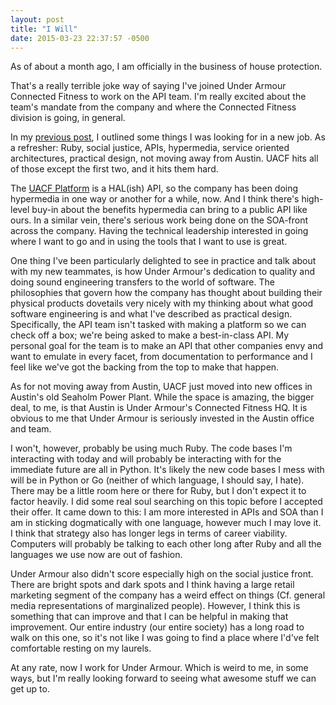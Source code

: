 ```yaml
---
layout: post
title: "I Will"
date: 2015-03-23 22:37:57 -0500
---
```

As of about a month ago, I am officially in the business of house protection.

That's a really terrible joke way of saying I've joined Under Armour Connected
Fitness to work on the API team. I'm really excited about the team's mandate
from the company and where the Connected Fitness division is going, in general.

In my [previous post](/2015/01/06/looking-for-a-job/), I outlined some things I
was looking for in a new job. As a refresher: Ruby, social justice, APIs,
hypermedia, service oriented architectures, practical design, not moving away
from Austin. UACF hits all of those except the first two, and it hits them hard.

The [UACF Platform](https://developer.underarmour.com/) is a HAL(ish) API, so
the company has been doing hypermedia in one way or another for a while, now.
And I think there's high-level buy-in about the benefits hypermedia can bring to
a public API like ours. In a similar vein, there's serious work being done on
the SOA-front across the company. Having the technical leadership interested in
going where I want to go and in using the tools that I want to use is great.

One thing I've been particularly delighted to see in practice and talk about
with my new teammates, is how Under Armour's dedication to quality and doing
sound engineering transfers to the world of software. The philosophies that
govern how the company has thought about building their physical products
dovetails very nicely with my thinking about what good software engineering is
and what I've described as practical design. Specifically, the API team isn't
tasked with making a platform so we can check off a box; we're being asked to
make a best-in-class API. My personal goal for the team is to make an API that
other companies envy and want to emulate in every facet, from documentation to
performance and I feel like we've got the backing from the top to make that
happen.

As for not moving away from Austin, UACF just moved into new offices in Austin's
old Seaholm Power Plant. While the space is amazing, the bigger deal, to me, is
that Austin is Under Armour's Connected Fitness HQ. It is obvious to me that
Under Armour is seriously invested in the Austin office and team.

I won't, however, probably be using much Ruby. The code bases I'm interacting
with today and will probably be interacting with for the immediate future are
all in Python. It's likely the new code bases I mess with will be in Python or
Go (neither of which language, I should say, I hate). There may be a little room
here or there for Ruby, but I don't expect it to factor heavily. I did some real
soul searching on this topic before I accepted their offer. It came down to
this: I am more interested in APIs and SOA than I am in sticking dogmatically
with one language, however much I may love it. I think that strategy also has
longer legs in terms of career viability. Computers will probably be talking to
each other long after Ruby and all the languages we use now are out of fashion.

Under Armour also didn't score especially high on the social justice front.
There are bright spots and dark spots and I think having a large retail
marketing segment of the company has a weird effect on things (Cf. general media
representations of marginalized people). However, I think this is something that
can improve and that I can be helpful in making that improvement. Our entire
industry (our entire society) has a long road to walk on this one, so it's not
like I was going to find a place where I'd've felt comfortable resting on my
laurels.

At any rate, now I work for Under Armour. Which is weird to me, in some ways,
but I'm really looking forward to seeing what awesome stuff we can get up to.
